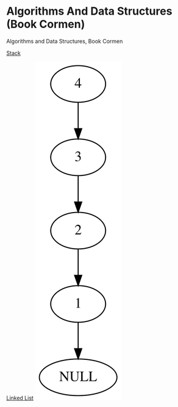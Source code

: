 # Algorithms And Data Structures (Book Cormen)
Algorithms and Data Structures, Book Cormen

[Stack](https://github.com/RubenHuanca/algorithmsAndDataStructures/tree/main/stack)

[Linked List](https://github.com/RubenHuanca/algorithmsAndDataStructures/tree/main/Linked%20List)
![alt text](https://github.com/RubenHuanca/algorithmsAndDataStructures/blob/main/Linked%20List/output.svg?raw=true)
